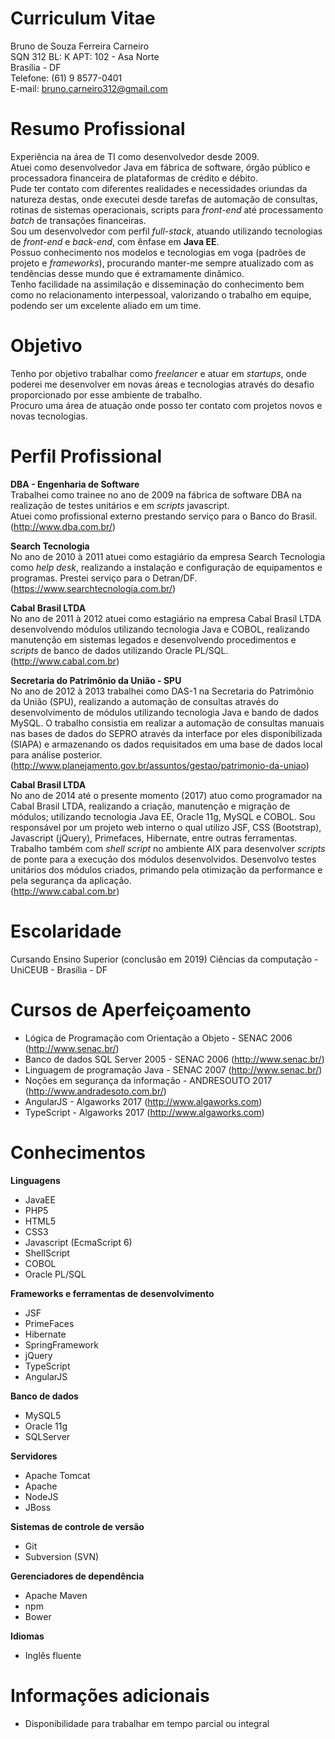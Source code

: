 # Curriculum Vitae

Bruno de Souza Ferreira Carneiro<br/>
SQN 312 BL: K APT: 102 - Asa Norte<br/>
Brasília - DF<br/>
Telefone: (61) 9 8577-0401<br/>
E-mail: bruno.carneiro312@gmail.com<br/>

# Resumo Profissional

Experiência na área de TI como desenvolvedor desde 2009.<br/>
Atuei como desenvolvedor Java em fábrica de software, órgão público e processadora financeira de plataformas de crédito e débito.<br/>
Pude ter contato com diferentes realidades e necessidades oriundas da natureza destas, onde executei desde tarefas de automação de consultas, rotinas de sistemas operacionais, scripts para <i>front-end</i> até processamento <i>batch</i> de transações financeiras.<br/>
Sou um desenvolvedor com perfil <i>full-stack</i>, atuando utilizando tecnologias de <i>front-end</i> e <i>back-end</i>, com ênfase em <b>Java EE</b>.<br/>
Possuo conhecimento nos modelos e tecnologias em voga (padrões de projeto e <i>frameworks</i>), procurando manter-me sempre atualizado com as tendências desse mundo que é extramamente dinâmico.<br/>
Tenho facilidade na assimilação e disseminação do conhecimento bem como no relacionamento interpessoal, valorizando o trabalho em equipe, podendo ser um excelente aliado em um time.

# Objetivo

Tenho por objetivo trabalhar como <i>freelancer</i> e atuar em <i>startups</i>, onde poderei me desenvolver em novas áreas e tecnologias através do desafio proporcionado por esse ambiente de trabalho.<br/>
Procuro uma área de atuação onde posso ter contato com projetos novos e novas tecnologias.

# Perfil Profissional

<b>DBA - Engenharia de Software</b><br/>
Trabalhei como trainee no ano de 2009 na fábrica de software DBA na realização de testes unitários e em <i>scripts</i> javascript.<br/> Atuei como profissional externo prestando serviço para o Banco do Brasil.<br/>
(<a href="http://www.dba.com.br/">http://www.dba.com.br/</a>)

<b>Search Tecnologia</b><br/>
No ano de 2010 à 2011 atuei como estagiário da empresa Search Tecnologia como <i>help desk</i>, realizando a instalação e configuração de equipamentos e programas. Prestei serviço para o Detran/DF.<br/>
(<a href="https://www.searchtecnologia.com.br/">https://www.searchtecnologia.com.br/</a>)

<b>Cabal Brasil LTDA</b><br/>
No ano de 2011 à 2012 atuei como estagiário na empresa Cabal Brasil LTDA desenvolvendo módulos utilizando tecnologia Java e COBOL, realizando manutenção em sistemas legados e desenvolvendo procedimentos e <i>scripts</i> de banco de dados utilizando Oracle PL/SQL.<br/>
(<a href="http://www.cabal.com.br">http://www.cabal.com.br</a>)

<b>Secretaria do Patrimônio da União - SPU</b></br>
No ano de 2012 à 2013 trabalhei como DAS-1 na Secretaria do Patrimônio da União (SPU), realizando a automação de consultas através do desenvolvimento de módulos utilizando tecnologia Java e bando de dados MySQL. O trabalho consistia em realizar a automação de consultas manuais nas bases de dados do SEPRO através da interface por eles disponibilizada (SIAPA) e armazenando os dados requisitados em uma base de dados local para análise posterior.<br/>
(<a href="http://www.planejamento.gov.br/assuntos/gestao/patrimonio-da-uniao">http://www.planejamento.gov.br/assuntos/gestao/patrimonio-da-uniao</a>)

<b>Cabal Brasil LTDA</b><br/>
No ano de 2014 até o presente momento (2017) atuo como programador na Cabal Brasil LTDA, realizando a criação, manutenção e migração de módulos; utilizando tecnologia Java EE, Oracle 11g, MySQL e COBOL.
Sou responsável por um projeto web interno o qual utilizo JSF, CSS (Bootstrap), Javascript (jQuery), Primefaces, Hibernate, entre outras ferramentas.
Trabalho também com <i>shell script</i> no ambiente AIX para desenvolver <i>scripts</i> de ponte para a execução dos módulos desenvolvidos.
Desenvolvo testes unitários dos módulos criados, primando pela otimização da performance e pela segurança da aplicação.<br/>
(<a href="http://www.cabal.com.br">http://www.cabal.com.br</a>)

# Escolaridade
Cursando Ensino Superior (conclusão em 2019)
Ciências da computação - UniCEUB - Brasília - DF

# Cursos de Aperfeiçoamento
- Lógica de Programação com Orientação a Objeto - SENAC 2006 (http://www.senac.br/)
- Banco de dados SQL Server 2005 - SENAC 2006 (http://www.senac.br/)
- Linguagem de programação Java - SENAC 2007 (http://www.senac.br/)
- Noções em segurança da informação - ANDRESOUTO 2017 (http://www.andradesoto.com.br/)
- AngularJS - Algaworks 2017 (http://www.algaworks.com)
- TypeScript - Algaworks 2017 (http://www.algaworks.com)

# Conhecimentos
<b>Linguagens</b>
- JavaEE
- PHP5
- HTML5
- CSS3
- Javascript (EcmaScript 6)
- ShellScript
- COBOL
- Oracle PL/SQL

<b>Frameworks e ferramentas de desenvolvimento</b>
- JSF
- PrimeFaces
- Hibernate
- SpringFramework
- jQuery
- TypeScript
- AngularJS

<b>Banco de dados</b>
- MySQL5
- Oracle 11g
- SQLServer

<b>Servidores</b>
- Apache Tomcat
- Apache
- NodeJS
- JBoss

<b>Sistemas de controle de versão</b>
- Git
- Subversion (SVN)

<b>Gerenciadores de dependência</b>
- Apache Maven
- npm
- Bower

<b>Idiomas</b>
- Inglês fluente

# Informações adicionais
- Disponibilidade para trabalhar em tempo parcial ou integral

